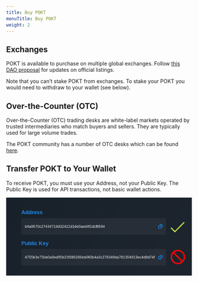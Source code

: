 ```yaml
---
title: Buy POKT
menuTitle: Buy POKT
weight: 2
---
```



## Exchanges

POKT is available to purchase on multiple global exchanges. Follow [this DAO proposal](https://forum.pokt.network/t/pep-4-pokt-listing/496) for updates on official listings.

Note that you can’t stake POKT from exchanges. To stake your POKT you would need to withdraw to your wallet (see below).

## Over-the-Counter (OTC)

Over-the-Counter (OTC) trading desks are white-label markets operated by trusted intermediaries who match buyers and sellers. They are typically used for large volume trades.

The POKT community has a number of OTC desks which can be found [here](https://forum.pokt.network/t/secondary-markets-for-pokt/629).

## Transfer POKT to Your Wallet

To receive POKT, you must use your Address, not your Public Key. The Public Key is used for API transactions, not basic wallet actions.

![](/images/Transfer.png)